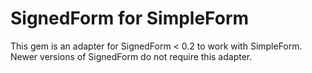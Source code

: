 # SignedForm for SimpleForm

This gem is an adapter for SignedForm < 0.2 to work with SimpleForm. Newer versions of SignedForm do not require this
adapter.
